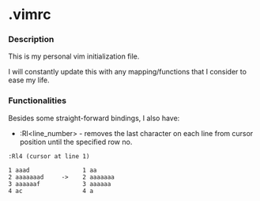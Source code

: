 # .vimrc

### Description
This is my personal vim initialization file.

I will constantly update this with any mapping/functions that I consider to ease my life.

### Functionalities
Besides some straight-forward bindings, I also have:
  * :Rl<line_number> - removes the last character on each line from cursor position until the specified row no.
  ```
  :Rl4 (cursor at line 1)
  ```
  ``` shell
  1 aaad               1 aa
  2 aaaaaaad     ->    2 aaaaaaa
  3 aaaaaaf            3 aaaaaa
  4 ac                 4 a
  ```
